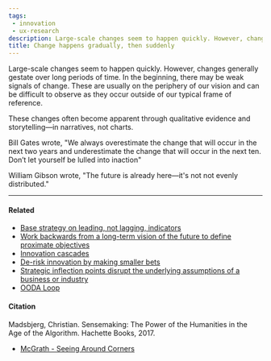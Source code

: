 ```yaml
---
tags:
 - innovation
 - ux-research
description: Large-scale changes seem to happen quickly. However, changes generally gestate over long periods of time. In the beginning, there may be weak signals of change. These are usually on the periphery of our vision and can be difficult to observe as they occur outside of our typical frame of reference.
title: Change happens gradually, then suddenly
---
```


Large-scale changes seem to happen quickly. However, changes generally gestate over long periods of time. In the beginning, there may be weak signals of change. These are usually on the periphery of our vision and can be difficult to observe as they occur outside of our typical frame of reference.

These changes often become apparent through qualitative evidence and storytelling—in narratives, not charts.

Bill Gates wrote, "We always overestimate the change that will occur in the next two years and underestimate the change that will occur in the next ten. Don’t let yourself be lulled into inaction"

William Gibson wrote, "The future is already here—it's not not evenly distributed."

---

#### Related

-   [Base strategy on leading, not lagging, indicators](./Base+strategy+on+leading%2C+not+lagging%2C+indicators)
-   [Work backwards from a long-term vision of the future to define proximate objectives](./Work+backwards+from+a+long-term+vision+of+the+future+to+define+proximate+objectives)
-   [Innovation cascades](./Innovation+cascades)
-   [De-risk innovation by making smaller bets](./De-risk+innovation+by+making+smaller+bets)
-   [Strategic inflection points disrupt the underlying assumptions of a business or industry](./Strategic+inflection+points+disrupt+the+underlying+assumptions+of+a+business+or+industry)
-   [OODA Loop](./¶+OODA+Loop)

#### Citation

Madsbjerg, Christian. Sensemaking: The Power of the Humanities in the Age of the Algorithm. Hachette Books, 2017.

-   [McGrath - Seeing Around Corners](https://publish.obsidian.md/mobydiction/McGrath+-+Seeing+Around+Corners)
